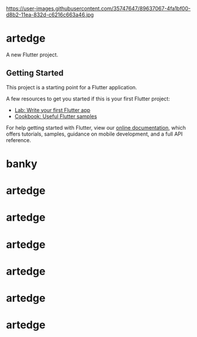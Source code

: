https://user-images.githubusercontent.com/35747647/89637067-4fa1bf00-d8b2-11ea-832d-c6216c663a46.jpg
# artedge

A new Flutter project.

## Getting Started

This project is a starting point for a Flutter application.

A few resources to get you started if this is your first Flutter project:

- [Lab: Write your first Flutter app](https://flutter.dev/docs/get-started/codelab)
- [Cookbook: Useful Flutter samples](https://flutter.dev/docs/cookbook)

For help getting started with Flutter, view our
[online documentation](https://flutter.dev/docs), which offers tutorials,
samples, guidance on mobile development, and a full API reference.
# banky
# artedge
# artedge
# artedge
# artedge
# artedge
# artedge
